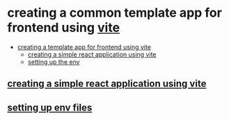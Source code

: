 # creating a common template app for frontend using [vite](https://vitejs.dev/)

- [creating a template app for frontend using vite](#creating-a-boiler-plate-app-for-frontend-using-vite)
  - [creating a simple react application using vite](#creating-a-simple-react-application-using-vite)
  - [setting up the env  ](#setting-up-the-env--)

## [creating a simple react application using vite](docs/app-creation.md)

## [setting up env files](docs/env-files.md)

